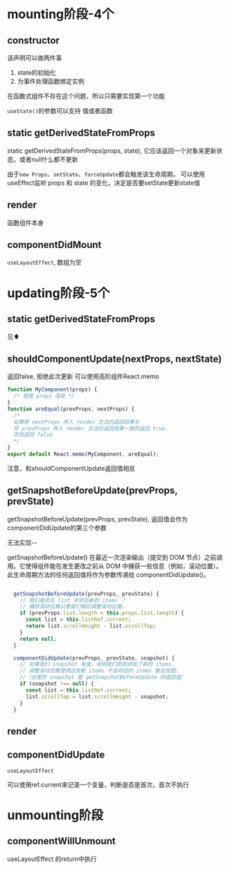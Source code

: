# mounting阶段-4个

## constructor

该声明可以做两件事
1. state的初始化
2. 为事件处理函数绑定实例

在函数式组件不存在这个问题，所以只需要实现第一个功能

`useState()`的参数可以支持 值或者函数


## static getDerivedStateFromProps

static getDerivedStateFromProps(props, state), 它应该返回一个对象来更新状态，或者null什么都不更新


由于`new Props`、`setState`、`forceUpdate`都会触发该生命周期，
可以使用useEffect监听 props 和 state 的变化，决定是否要setState更新state值



## render

函数组件本身


## componentDidMount

`useLayoutEffect`, 数组为空


# updating阶段-5个


## static getDerivedStateFromProps
见⬆️


## shouldComponentUpdate(nextProps, nextState)

返回false, 拒绝此次更新
可以使用高阶组件React.memo

```jsx
function MyComponent(props) {
  /* 使用 props 渲染 */
}
function areEqual(prevProps, nextProps) {
  /*
  如果把 nextProps 传入 render 方法的返回结果与
  将 prevProps 传入 render 方法的返回结果一致则返回 true，
  否则返回 false
  */
}
export default React.memo(MyComponent, areEqual);
```

注意，和shouldComponentUpdate返回值相反


## getSnapshotBeforeUpdate(prevProps, prevState)

getSnapshotBeforeUpdate(prevProps, prevState), 返回值会作为componentDidUpdate的第三个参数

无法实现--


getSnapshotBeforeUpdate() 在最近一次渲染输出（提交到 DOM 节点）之前调用。它使得组件能在发生更改之前从 DOM 中捕获一些信息（例如，滚动位置）。此生命周期方法的任何返回值将作为参数传递给 componentDidUpdate()。

```jsx

  getSnapshotBeforeUpdate(prevProps, prevState) {
    // 我们是否在 list 中添加新的 items ？
    // 捕获滚动​​位置以便我们稍后调整滚动位置。
    if (prevProps.list.length < this.props.list.length) {
      const list = this.listRef.current;
      return list.scrollHeight - list.scrollTop;
    }
    return null;
  }

  componentDidUpdate(prevProps, prevState, snapshot) {
    // 如果我们 snapshot 有值，说明我们刚刚添加了新的 items，
    // 调整滚动位置使得这些新 items 不会将旧的 items 推出视图。
    //（这里的 snapshot 是 getSnapshotBeforeUpdate 的返回值）
    if (snapshot !== null) {
      const list = this.listRef.current;
      list.scrollTop = list.scrollHeight - snapshot;
    }
  }
```
## render

## componentDidUpdate

`useLayoutEffect`


可以使用ref.current来记录一个变量，判断是否是首次，首次不执行




# unmounting阶段

## componentWillUnmount

useLayoutEffect 的return中执行


